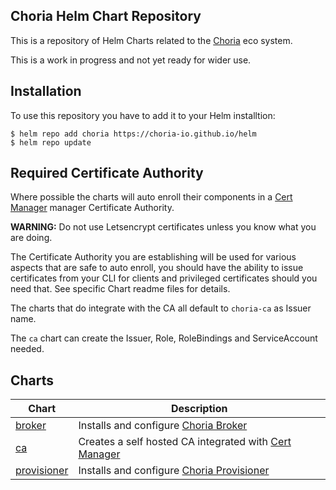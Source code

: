 ## Choria Helm Chart Repository

This is a repository of Helm Charts related to the [Choria](https://choria.io) eco system.

This is a work in progress and not yet ready for wider use.

## Installation

To use this repository you have to add it to your Helm installtion:

```
$ helm repo add choria https://choria-io.github.io/helm
$ helm repo update
```

## Required Certificate Authority

Where possible the charts will auto enroll their components in a [Cert Manager](https://cert-manager.io/)
manager Certificate Authority.

**WARNING:** Do not use Letsencrypt certificates unless you know what you are doing.

The Certificate Authority you are establishing will be used for various aspects that
are safe to auto enroll, you should have the ability to issue certificates from your CLI
for clients and privileged certificates should you need that. See specific Chart readme files
for details.

The charts that do integrate with the CA all default to `choria-ca` as Issuer name.

The `ca` chart can create the Issuer, Role, RoleBindings and ServiceAccount needed.

## Charts

|Chart|Description|
|-----|-----------|
|[broker](https://github.com/choria-io/helm/tree/master/charts/broker)|Installs and configure [Choria Broker](https://github.com/choria-io/go-choria)|
|[ca](https://github.com/choria-io/helm/tree/master/charts/ca)|Creates a self hosted CA integrated with [Cert Manager](https://cert-manager.io)|
|[provisioner](https://github.com/choria-io/helm/tree/master/charts/provisioner)|Installs and configure [Choria Provisioner](https://github.com/choria-io/provisioning-agent)|

